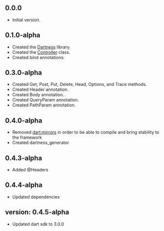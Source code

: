 ## 0.0.0

- Initial version.

## 0.1.0-alpha

- Created the [Dartness](https://ricardorb.github.io/dartness/) library.
- Created the [Controller](https://ricardorb.github.io/dartness/docs/controller.html) class.
- Created bind annotations.

## 0.3.0-alpha

- Created Get, Post, Put, Delete, Head, Options, and Trace methods.
- Created Header annotation.
- Created Body annotation.
- Created QueryParam annotation.
- Created PathParam annotation.

## 0.4.0-alpha

- Removed [dart:mirrors](https://api.dart.dev/stable/2.17.6/dart-mirrors/dart-mirrors-library.html) in order to be able
  to compile and bring stability to the framework
- Created dartness_generator

## 0.4.3-alpha

- Added @Headers

## 0.4.4-alpha

- Updated dependencies

## version: 0.4.5-alpha

- Updated dart sdk to 3.0.0